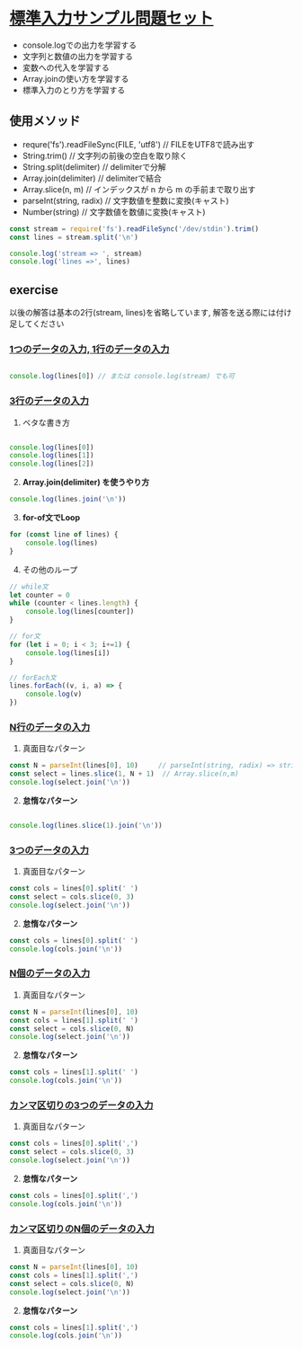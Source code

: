 # [標準入力サンプル問題セット](https://paiza.jp/works/mondai/stdin/problem_index?language_uid=javascript)

- console.logでの出力を学習する
- 文字列と数値の出力を学習する
- 変数への代入を学習する
- Array.joinの使い方を学習する
- 標準入力のとり方を学習する


## 使用メソッド

- requre('fs').readFileSync(FILE, 'utf8') // FILEをUTF8で読み出す
- String.trim()                           // 文字列の前後の空白を取り除く
- String.split(delimiter)                 // delimiterで分解
- Array.join(delimiter)                   // delimiterで結合
- Array.slice(n, m)                       // インデックスが n から m の手前まで取り出す
- parseInt(string, radix)                 // 文字数値を整数に変換(キャスト)
- Number(string)                          // 文字数値を数値に変換(キャスト)

```js
const stream = require('fs').readFileSync('/dev/stdin').trim()
const lines = stream.split('\n')

console.log('stream => ', stream)
console.log('lines =>', lines)
```

## exercise

以後の解答は基本の2行(stream, lines)を省略しています,
解答を送る際には付け足してください

### [1つのデータの入力, 1行のデータの入力](https://paiza.jp/works/mondai/stdin/stdin_1/edit?language_uid=javascript)

```js

console.log(lines[0]) // または console.log(stream) でも可 
```

### [3行のデータの入力](https://paiza.jp/works/mondai/stdin/stdin_3_line/edit?language_uid=javascript)

1. ベタな書き方
```js

console.log(lines[0])
console.log(lines[1])
console.log(lines[2])

```
2. **Array.join(delimiter) を使うやり方**
```js
console.log(lines.join('\n'))
```

3. **for-of文でLoop**
```js
for (const line of lines) {
    console.log(lines)
}
```

4. その他のループ
```js
// while文
let counter = 0
while (counter < lines.length) {
    console.log(lines[counter])
}

// for文
for (let i = 0; i < 3; i+=1) {
    console.log(lines[i])
}

// forEach文
lines.forEach((v, i, a) => {
    console.log(v)
})

```

### [N行のデータの入力](https://paiza.jp/works/mondai/stdin/stdin_n_line/edit?language_uid=javascript)

1. 真面目なパターン
```js
const N = parseInt(lines[0], 10)     // parseInt(string, radix) => stringを数値にキャスト
const select = lines.slice(1, N + 1)  // Array.slice(n,m)
console.log(select.join('\n')) 
```

2. **怠惰なパターン**
```js

console.log(lines.slice(1).join('\n'))
```

### [3つのデータの入力](https://paiza.jp/works/mondai/stdin/stdin_3/edit?language_uid=javascript)

1. 真面目なパターン
```js
const cols = lines[0].split(' ')
const select = cols.slice(0, 3)
console.log(select.join('\n'))
```

2. **怠惰なパターン**
```js
const cols = lines[0].split(' ')
console.log(cols.join('\n'))
```

### [N個のデータの入力](https://paiza.jp/works/mondai/stdin/stdin_n/edit?language_uid=javascript)

1. 真面目なパターン
```js
const N = parseInt(lines[0], 10)
const cols = lines[1].split(' ')
const select = cols.slice(0, N)
console.log(select.join('\n'))

```

2. **怠惰なパターン**
```js
const cols = lines[1].split(' ')
console.log(cols.join('\n'))
```

### [カンマ区切りの3つのデータの入力](https://paiza.jp/works/mondai/stdin/stdin_comma_3/edit?language_uid=javascript)

1. 真面目なパターン
```js
const cols = lines[0].split(',')
const select = cols.slice(0, 3)
console.log(select.join('\n'))
```

2. **怠惰なパターン**
```js
const cols = lines[0].split(',')
console.log(cols.join('\n'))
```

### [カンマ区切りのN個のデータの入力](https://paiza.jp/works/mondai/stdin/stdin_comma_n/edit?language_uid=javascript)

1. 真面目なパターン
```js
const N = parseInt(lines[0], 10)
const cols = lines[1].split(',')
const select = cols.slice(0, N)
console.log(select.join('\n'))
```

2. **怠惰なパターン**
```js
const cols = lines[1].split(',')
console.log(cols.join('\n'))
```